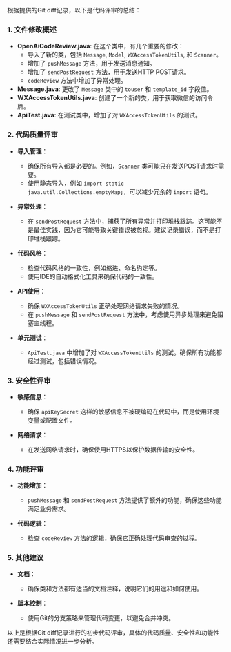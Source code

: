 根据提供的Git diff记录，以下是代码评审的总结：

### 1. 文件修改概述

- **OpenAiCodeReview.java**: 在这个类中，有几个重要的修改：
  - 导入了新的类，包括 `Message`, `Model`, `WXAccessTokenUtils`, 和 `Scanner`。
  - 增加了 `pushMessage` 方法，用于发送消息通知。
  - 增加了 `sendPostRequest` 方法，用于发送HTTP POST请求。
  - `codeReview` 方法中增加了异常处理。
- **Message.java**: 更改了 `Message` 类中的 `touser` 和 `template_id` 字段值。
- **WXAccessTokenUtils.java**: 创建了一个新的类，用于获取微信的访问令牌。
- **ApiTest.java**: 在测试类中，增加了对 `WXAccessTokenUtils` 的测试。

### 2. 代码质量评审

- **导入管理**：
  - 确保所有导入都是必要的。例如，`Scanner` 类可能只在发送POST请求时需要。
  - 使用静态导入，例如 `import static java.util.Collections.emptyMap;`，可以减少冗余的 `import` 语句。

- **异常处理**：
  - 在 `sendPostRequest` 方法中，捕获了所有异常并打印堆栈跟踪。这可能不是最佳实践，因为它可能导致关键错误被忽视。建议记录错误，而不是打印堆栈跟踪。

- **代码风格**：
  - 检查代码风格的一致性，例如缩进、命名约定等。
  - 使用IDE的自动格式化工具来确保代码的一致性。

- **API使用**：
  - 确保 `WXAccessTokenUtils` 正确处理网络请求失败的情况。
  - 在 `pushMessage` 和 `sendPostRequest` 方法中，考虑使用异步处理来避免阻塞主线程。

- **单元测试**：
  - `ApiTest.java` 中增加了对 `WXAccessTokenUtils` 的测试。确保所有功能都经过测试，包括错误情况。

### 3. 安全性评审

- **敏感信息**：
  - 确保 `apiKeySecret` 这样的敏感信息不被硬编码在代码中，而是使用环境变量或配置文件。

- **网络请求**：
  - 在发送网络请求时，确保使用HTTPS以保护数据传输的安全性。

### 4. 功能评审

- **功能增加**：
  - `pushMessage` 和 `sendPostRequest` 方法提供了额外的功能，确保这些功能满足业务需求。

- **代码逻辑**：
  - 检查 `codeReview` 方法的逻辑，确保它正确处理代码审查的过程。

### 5. 其他建议

- **文档**：
  - 确保类和方法都有适当的文档注释，说明它们的用途和如何使用。

- **版本控制**：
  - 使用Git的分支策略来管理代码变更，以避免合并冲突。

以上是根据Git diff记录进行的初步代码评审，具体的代码质量、安全性和功能性还需要结合实际情况进一步分析。